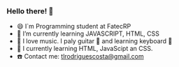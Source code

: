 ### Hello there! 👋


- 😄 I`m Programming student at FatecRP
- 🌱 I’m currently learning JAVASCRIPT, HTML, CSS
- 🎼 I love music. I paly guitar 🎸 and learning keyboard 🎹
- 🏹 I currently learning HTML, JavaScipt an CSS.
- ☎️ Contact me: tlrodriguescosta@gmail.com
